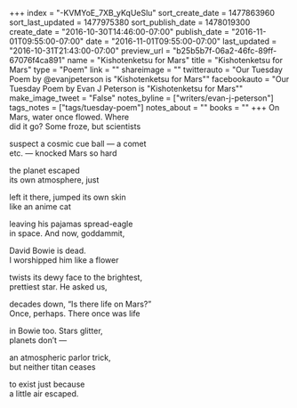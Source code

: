 +++
index = "-KVMYoE_7XB_yKqUeSlu"
sort_create_date = 1477863960
sort_last_updated = 1477975380
sort_publish_date = 1478019300
create_date = "2016-10-30T14:46:00-07:00"
publish_date = "2016-11-01T09:55:00-07:00"
date = "2016-11-01T09:55:00-07:00"
last_updated = "2016-10-31T21:43:00-07:00"
preview_url = "b25b5b7f-06a2-46fc-89ff-67076f4ca891"
name = "Kishotenketsu for Mars"
title = "Kishotenketsu for Mars"
type = "Poem"
link = ""
shareimage = ""
twitterauto = "Our Tuesday Poem by @evanjpeterson is \"Kishotenketsu for Mars\""
facebookauto = "Our Tuesday Poem by Evan J Peterson is \"Kishotenketsu for Mars\""
make_image_tweet = "False"
notes_byline = ["writers/evan-j-peterson"]
tags_notes = ["tags/tuesday-poem"]
notes_about = ""
books = ""
+++
On Mars, water once flowed. Where<br>
did it go? Some froze, but scientists

suspect a cosmic cue ball &mdash; a comet<br>
etc. &mdash; knocked Mars so hard

the planet escaped<br>
its own atmosphere, just

left it there, jumped its own skin<br>
like an anime cat

leaving his pajamas spread-eagle<br>
in space. And now, goddammit,

David Bowie is dead.<br>
I worshipped him like a flower

twists its dewy face to the brightest,<br>
prettiest star. He asked us,

decades down, “Is there life on Mars?”<br>
Once, perhaps. There once was life

in Bowie too. Stars glitter,<br>
planets don’t &mdash;

an atmospheric parlor trick,<br>
but neither titan ceases

to exist just because<br>
a little air escaped.